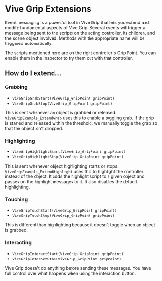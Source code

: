 # Vive Grip Extensions

Event messaging is a powerful tool in Vive Grip that lets you extend and modify fundamental aspects of Vive Grip. Several events will trigger a message being sent to the scripts on the acting controller, its children, and the scene object involved. Methods with the appropriate name will be triggered automatically.

The scripts mentioned here are on the right controller's Grip Point. You can enable them in the Inspector to try them out with that controller.

## How do I extend...

### Grabbing

- `ViveGripGrabStart(ViveGrip_GripPoint gripPoint)`
- `ViveGripGrabStop(ViveGrip_GripPoint gripPoint)`

This is sent whenever an object is grabbed or released. `ViveGripExample_ExtendGrab` uses this to enable a toggling grab. If the grip is started and released within the threshold, we manually toggle the grab so that the object isn't dropped.

### Highlighting

- `ViveGripHighlightStart(ViveGrip_GripPoint gripPoint)`
- `ViveGripHighlightStop(ViveGrip_GripPoint gripPoint)`

This is sent whenever object highlighting starts or stops. `ViveGripExample_ExtendHighlight` uses this to highlight the controller instead of the object. It adds the highlight script to a given object and passes on the highlight messages to it. It also disables the default highlighting.

### Touching

- `ViveGripTouchStart(ViveGrip_GripPoint gripPoint)`
- `ViveGripTouchStop(ViveGrip_GripPoint gripPoint)`

This is different than highlighting because it doesn't toggle when an object is grabbed.

### Interacting

- `ViveGripInteractStart(ViveGrip_GripPoint gripPoint)`
- `ViveGripInteractStop(ViveGrip_GripPoint gripPoint)`

Vive Grip doesn't do anything before sending these messages. You have full control over what happens when using the interaction button.
